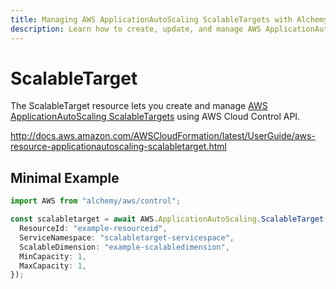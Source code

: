 ```yaml
---
title: Managing AWS ApplicationAutoScaling ScalableTargets with Alchemy
description: Learn how to create, update, and manage AWS ApplicationAutoScaling ScalableTargets using Alchemy Cloud Control.
---
```


# ScalableTarget

The ScalableTarget resource lets you create and manage [AWS ApplicationAutoScaling ScalableTargets](https://docs.aws.amazon.com/applicationautoscaling/latest/userguide/) using AWS Cloud Control API.

http://docs.aws.amazon.com/AWSCloudFormation/latest/UserGuide/aws-resource-applicationautoscaling-scalabletarget.html

## Minimal Example

```ts
import AWS from "alchemy/aws/control";

const scalabletarget = await AWS.ApplicationAutoScaling.ScalableTarget("scalabletarget-example", {
  ResourceId: "example-resourceid",
  ServiceNamespace: "scalabletarget-servicespace",
  ScalableDimension: "example-scalabledimension",
  MinCapacity: 1,
  MaxCapacity: 1,
});
```

